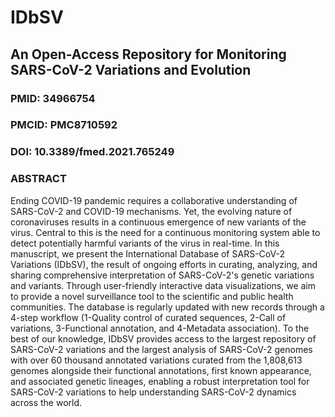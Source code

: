 # IDbSV
## An Open-Access Repository for Monitoring SARS-CoV-2 Variations and Evolution

### PMID: 34966754 
### PMCID: PMC8710592
### DOI: 10.3389/fmed.2021.765249

### ABSTRACT
Ending COVID-19 pandemic requires a collaborative understanding of SARS-CoV-2 and COVID-19 mechanisms. Yet, the evolving nature of coronaviruses results in a continuous emergence of new variants of the virus. Central to this is the need for a continuous monitoring system able to detect potentially harmful variants of the virus in real-time. In this manuscript, we present the International Database of SARS-CoV-2 Variations (IDbSV), the result of ongoing efforts in curating, analyzing, and sharing comprehensive interpretation of SARS-CoV-2's genetic variations and variants. Through user-friendly interactive data visualizations, we aim to provide a novel surveillance tool to the scientific and public health communities. The database is regularly updated with new records through a 4-step workflow (1-Quality control of curated sequences, 2-Call of variations, 3-Functional annotation, and 4-Metadata association). To the best of our knowledge, IDbSV provides access to the largest repository of SARS-CoV-2 variations and the largest analysis of SARS-CoV-2 genomes with over 60 thousand annotated variations curated from the 1,808,613 genomes alongside their functional annotations, first known appearance, and associated genetic lineages, enabling a robust interpretation tool for SARS-CoV-2 variations to help understanding SARS-CoV-2 dynamics across the world.
